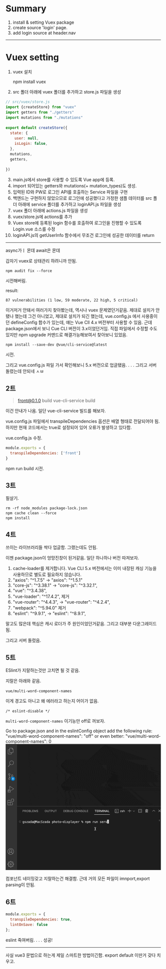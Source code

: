 

# Summary
1. install & setting Vuex package
2. create source 'login' page.
3. add login source at header.nav


---


# Vuex setting


1. vuex 설치

   
     npm install vuex


2. src 폴더 아래에 vuex 폴더를 추가하고 store.js 파일을 생성

```js
// src/vuex/store.js
import {createStore} from "vuex"
import getters from "./getters"
import mutations from "./mutations"

export default createStore({
  state: {
    user: null,
    isLogin: false,
  },
  mutations,
  getters,

})
```


3. main.js에서 store를 사용할 수 있도록 Vue app에 등록.
4. import 되어있는 getters와 mutations(+ mutation_types)도 생성.
5. 입력된 ID와 PW로 로그인 API를 호출하는 Service 파일을 구현
6. 백엔드는 구현하지 않았으므로 로그인에 성공했다고 가정한 샘플 데이터를 src 폴더 아래에 service 폴더를 추가하고 loginAPI.js 파일을 생성
7. vuex 폴더 아래에 actions.js 파일을 생성
8. vuex/store.js에 actions를 추가
9. Vuex store에 등록된 login 함수를 호출하여 로그인을 진행할 수 있도록 Login.vue 소스를 수정
10.  loginAPI.js의 getUserInfo 함수에서 무조건 로그인에 성공한 데이터를 return





--- 

async가ㅣ 몬데
await은 몬데

갑자기 vuex로 상태관리 하려니까 안됨.

    npm audit fix --force
시전해버림.

result:

    87 vulnerabilities (1 low, 59 moderate, 22 high, 5 critical)


이거저거 안돼서 여러가지 찾아봤는데,
역시나 vuex 문제였던거같음.
제대로 설치가 안됐나 했는데 그건 아니었고,
제대로 설치가 되긴 했는데,
vue.config.js 에서 사용중이던 defineConfig 함수가 있는데,
얘는 Vue ClI 4.x 버전부터 사용할 수 있음.
근데 package.json에서 보니 Cue CLI 버전이 3.x이었던거임.
직접 파일에서 수정할 수도 있지만 npm upgrade 커맨드로 해결가능해보여서 찾아보니 있었음.

    npm install --save-dev @vue/cli-service@latest
시전.

그리고 vue.config.js 파일 가서 확인해보니 5.x 버전으로 업글됐음.
.
.
.
그리고 서버 돌렸는데 안되네 ㅅㅂ


## 2트

> front@0.1.0 build
> vue-cli-service build

이건 안내가 나옴.
일단 vue-cli-service  빌드를 해보자.


vue.config.js 파일에서
transpileDependencies 옵션은 배열 형태로 전달되어야 됨. 
하지만 현재 코드에서는 true로 설정되어 있어 오류가 발생하고 있다함.


vue.config.js 수정.
```js
module.exports = {
  transpileDependencies: ['front']
}

```
npm run build 시전.

## 3트

필살기.

```shell
rm -rf node_modules package-lock.json
npm cache clean --force
npm install
```

## 4트

쓰이는 라이브러리들 싹다 업글함.
그랬는데도 안됨.

이젠 package.json이 엉망진창이 된거같음.
일단 하나하나 버전 따져보자.
1. cache-loader를 제거합니다. Vue CLI 5.x 버전에서는 이미 내장된 캐싱 기능을 사용하므로 별도로 필요하지 않습니다.
2.  "axios": "^1.7.5" -> "axios": "^1.5.1"
3. "core-js": "^3.38.1" -> "core-js": "^3.32.1",
4. "vue": "^3.4.38",
5. "vue-loader": "^17.4.2", 제거
6. "vue-router": "^4.4.3", -> "vue-router": "^4.2.4",
7. "webpack": "^5.94.0" 제거
8. "eslint": "^9.9.1", -> "eslint": "^8.9.1",

말고도 많은데 핵심은 캐시 로더가 주 원인이었던거같음. 그리고 대부분 다운그레이드 됨.

그리고 서버 돌렸음.

## 5트

ESlint가 지랄하는것만 고치면 될 것 같음.

지랄은 아래와 같음.

`vue/multi-word-component-names`

이게 경고도 아니고 왜 에러라고 하는지 어이가 없음.

` /* eslint-disable */ `

`multi-word-component-names` 이기능만 off로 꺼보자.

Go to package.json 
and in the eslintConfig 
object add the following rule: "vue/multi-word-component-names": "off"
or even better: "vue/multi-word-component-names": 0
![DOqwa.gif](images/DOqwa.gif)

컴포넌트 네이밍갖고 지랄하는건 해결함.
근데 거의 모든 파일이 imnport,export parsing이 안됨.

## 6트

```js
module.exports = {
  transpileDependencies: true,
  lintOnSave: false
};

```
eslint 죽여버림.
.
.
.
성공!



---

사실 vue3 문법으로 하는게 제일 스마트한 방법이긴함. export default 이딴거 갖다 치우고. 






